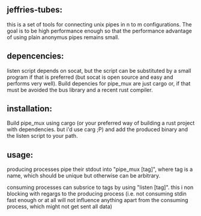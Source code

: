 jeffries-tubes:
---

this is a set of tools for connecting unix pipes in n to m configurations.
The goal is to be high performance enough so that the performance advantage of using plain anonymus pipes remains small.

depencencies:
---
listen script depends on socat, but the script can be substituted by a small program if that is preferred (but socat is open source and easy and performs very well).
Build depencies for pipe_mux are just cargo or, if that must be avoided the bus library and a recent rust compiler.

installation:
---
Build pipe_mux using cargo (or your preferred way of building a rust project with dependencies. but i'd use carg ;P)
and add the produced binary and the listen script to your path.

usage:
---
producing processes pipe their stdout into "pipe_mux [tag]", where tag is a name, which should be unique but otherwise can be arbitrary.

consuming processes can subsrice to tags by using "listen [tag]". this i non blocking with regargs to the producing process (i.e. not consuming stdin fast enough or at all will not influence anything apart from the consuming process, which might not get sent all data)
